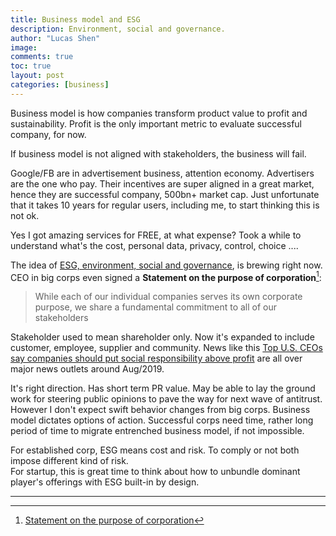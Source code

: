```yaml
---
title: Business model and ESG
description: Environment, social and governance.
author: "Lucas Shen"
image:
comments: true
toc: true
layout: post
categories: [business]
---
```


Business model is how companies transform product value to profit and sustainability. Profit is the only important metric to evaluate successful company, for now.

If business model is not aligned with stakeholders, the business will fail.

Google/FB are in advertisement business, attention economy. Advertisers are the one who pay. Their incentives are super aligned in a great market, hence they are successful company, 500bn+ market cap. Just unfortunate that it takes 10 years for regular users, including me, to start thinking this is not ok.

Yes I got amazing services for FREE, at what expense? Took a while to understand what's the cost, personal data, privacy, control, choice ....

The idea of [ESG, environment, social and governance](https://en.wikipedia.org/wiki/Environmental,_social_and_corporate_governance), is brewing right now. CEO in big corps even signed a **Statement on the purpose of corporation**[^1]:

> While each of our individual companies serves its own corporate purpose, we share a fundamental commitment to all of our stakeholders

Stakeholder used to mean shareholder only. Now it's expanded to include customer, employee, supplier and community. News like this [Top U.S. CEOs say companies should put social responsibility above profit](https://www.reuters.com/article/us-jp-morgan-business-roundtable-idUSKCN1V91EK) are all over major news outlets around Aug/2019.

It's right direction. Has short term PR value. May be able to lay the ground work for steering public opinions to pave the way for next wave of antitrust. However I don't expect swift behavior changes from big corps. Business model dictates options of action. Successful corps need time, rather long period of time to migrate entrenched business model, if not impossible.

For established corp, ESG means cost and risk. To comply or not both impose different kind of risk.  
For startup, this is great time to think about how to unbundle dominant player's offerings with ESG built-in by design.

---

[^1]: [Statement on the purpose of corporation](https://opportunity.businessroundtable.org/wp-content/uploads/2020/03/BRT-Statement-on-the-Purpose-of-a-Corporation-with-Signatures.pdf)
